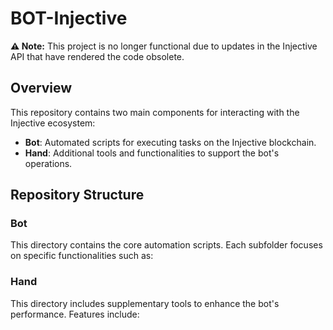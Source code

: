 # BOT-Injective

**⚠️ Note:** This project is no longer functional due to updates in the Injective API that have rendered the code obsolete.

## Overview

This repository contains two main components for interacting with the Injective ecosystem:

- **Bot**: Automated scripts for executing tasks on the Injective blockchain.
- **Hand**: Additional tools and functionalities to support the bot's operations.

## Repository Structure

### Bot

This directory contains the core automation scripts. Each subfolder focuses on specific functionalities such as:

### Hand

This directory includes supplementary tools to enhance the bot's performance. Features include:

